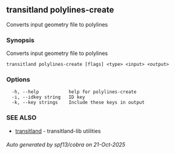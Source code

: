 ## transitland polylines-create

Converts input geometry file to polylines

### Synopsis

Converts input geometry file to polylines



```
transitland polylines-create [flags] <type> <input> <output>
```

### Options

```
  -h, --help           help for polylines-create
  -i, --idkey string   ID key
  -k, --key strings    Include these keys in output
```

### SEE ALSO

* [transitland](transitland.md)	 - transitland-lib utilities

###### Auto generated by spf13/cobra on 21-Oct-2025
